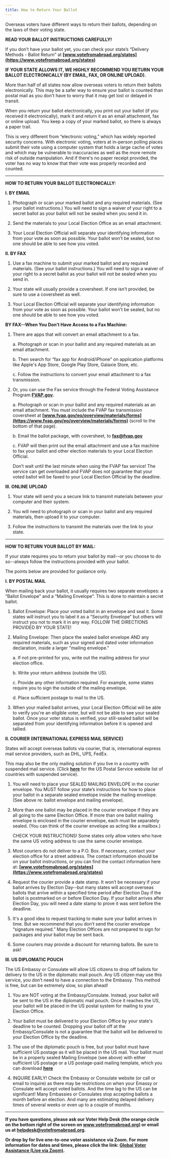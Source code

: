 ```yaml
---
title: How to Return Your Ballot
---
```

Overseas voters have different ways to return their ballots, depending on the laws of their voting state. 

**READ YOUR BALLOT INSTRUCTIONS CAREFULLY!**

If you don’t have your ballot yet, you can check your state’s “Delivery Methods - Ballot Return” at **[www.votefromabroad.org/states](https://www.votefromabroad.org/states)** 

**IF YOUR STATE ALLOWS IT, WE HIGHLY RECOMMEND YOU RETURN YOUR BALLOT ELECTRONICALLY (BY EMAIL, FAX, OR ONLINE UPLOAD).**

More than half of all states now allow overseas voters to return their ballots electronically. This may be a safer way to ensure your ballot is counted than postal mail as you don't have to worry that it may get lost or delayed in transit.  

When you return your ballot electronically, you print out your ballot (if you received it electronically), mark it and return it as an email attachment, fax or online upload. You keep a copy of your marked ballot, so there is always a paper trail. 

This is very different from “electronic voting,” which has widely reported security concerns. With electronic voting, voters at in-person polling places submit their vote using a computer system that holds a large cache of votes and which may be vulnerable to inaccuracies as well as the more remote risk of outside manipulation. And if there's no paper receipt provided, the voter has no way to know that their vote was properly recorded and counted.

*******
**HOW TO RETURN YOUR BALLOT ELECTRONICALLY:** 

**I. BY EMAIL**

1. Photograph or scan your marked ballot and any required materials. (See your ballot instructions.) You will need to sign a waiver of your right to a secret ballot as your ballot will not be sealed when you send it in. 

2. Send the materials to your Local Election Office as an email attachment.

3. Your Local Election Official will separate your identifying information from your vote as soon as possible. Your ballot won’t be sealed, but no one should be able to see how you voted.  


**II. BY FAX**

1. Use a fax machine to submit your marked ballot and any required materials. (See your ballot instructions.) You will need to sign a waiver of your right to a secret ballot as your ballot will not be sealed when you send in. 

2. Your state will usually provide a coversheet. If one isn't provided, be sure to use a coversheet as well.

3. Your Local Election Official will separate your identifying information from your vote as soon as possible. Your ballot won’t be sealed, but no one should be able to see how you voted.  

**BY FAX--When You Don’t Have Access to a Fax Machine:** 

1. There are apps that will convert an email attachment to a fax. 

   a. Photograph or scan in your ballot and any required materials as an email attachment. 

   b. Then search for “fax app for Android/iPhone” on application platforms like Apple's App Store, Google Play Store, Galaxie Store, etc.

   c. Follow the instructions to convert your email attachment to a fax transmission.

2. Or, you can use the Fax service through the Federal Voting Assistance Program **[FVAP.gov](https://www.fvap.gov).** 

   a. Photograph or scan in your ballot and any required materials as an email attachment. You must include the FVAP fax transmission coversheet at **[www.fvap.gov/eo/overview/materials/forms](https://www.fvap.gov/eo/overview/materials/forms)** (scroll to the bottom of that page). 

   b. Email the ballot package, with coversheet, to **fax@fvap.gov** 

   c. FVAP will then print out the email attachment and use a fax machine to fax your ballot and other election materials to your Local Election Official. 

   Don’t wait until the last minute when using the FVAP fax service! The service can get overloaded and FVAP does not guarantee that your voted ballot will be faxed to your Local Election Official by the deadline.


**III. ONLINE UPLOAD**

1. Your state will send you a secure link to transmit materials between your computer and their system.

2. You will need to photograph or scan in your ballot and any required materials, then upload it to your computer.

3. Follow the instructions to transmit the materials over the link to your state. 

***************************
 
**HOW TO RETURN YOUR BALLOT BY MAIL:**

If your state requires you to return your ballot by mail--or you choose to do so--always follow the instructions provided with your ballot.   

The points below are provided for guidance only.  

**I. BY POSTAL MAIL**

When mailing back your ballot, it usually requires two separate envelopes: a “Ballot Envelope” and a “Mailing Envelope”. This is done to maintain a secret ballot.

1. Ballot Envelope: Place your voted ballot in an envelope and seal it. Some states will instruct you to label it as a “Security Envelope” but others will instruct you not to mark it in any way. FOLLOW THE DIRECTIONS PROVIDED BY YOUR STATE!

2. Mailing Envelope: Then place the sealed ballot envelope AND any required materials, such as your signed and dated voter information declaration, inside a larger "mailing envelope."

   a. If not pre-printed for you, write out the mailing address for your election office.

   b. Write your return address (outside the US).

   c. Provide any other information required. For example, some states require you to sign the outside of the mailing envelope.

   d. Place sufficient postage to mail to the US.

3. When your mailed ballot arrives, your Local Election Official will be able to verify you're an eligible voter, but will not be able to see your sealed ballot. Once your voter status is verified, your still-sealed ballot will be separated from your identifying information before it is opened and tallied. 

**II. COURIER (INTERNATIONAL EXPRESS MAIL SERVICE)**

States will accept overseas ballots via courier, that is, international express mail service providers, such as DHL, UPS, FedEx.

This may also be the only mailing solution if you live in a country with suspended mail service. (Click **[here](https://about.usps.com/newsroom/service-alerts/international/welcome.htm)** for the US Postal Service website list of countries with suspended service). 

1. You will need to place your SEALED MAILING ENVELOPE in the courier envelope. You MUST follow your state’s instructions for how to place your ballot in a separate sealed envelope inside the mailing envelope. (See above re: ballot envelope and mailing envelope).

2. More than one ballot may be placed in the courier envelope if they are all going to the same Election Office. If more than one ballot mailing envelope is enclosed in the courier envelope, each must be separately sealed. (You can think of the courier envelope as acting like a mailbox.) 

   CHECK YOUR INSTRUCTIONS! Some states only allow voters who have the same US voting address to use the same courier envelope. 

3. Most couriers do not deliver to a P.O. Box. If necessary, contact your election office for a street address. The contact information should be on your ballot instructions, or you can find the contact information here at: **[www.votefromabroad.org/states](https://www.votefromabroad.org/states)**

4. Request the courier provide a date stamp. It won’t be necessary if your ballot arrives by Election Day--but many states will accept overseas ballots that arrive within a specified time period after Election Day if the ballot is postmarked on or before Election Day. If your ballot arrives after Election Day, you will need a date stamp to prove it was sent before the deadline.

5. It's a good idea to request tracking to make sure your ballot arrives in time. But we recommend that you don’t send the courier envelope “signature required.” Many Election Offices are not prepared to sign for packages and your ballot may be sent back. 

6. Some couriers may provide a discount for returning ballots. Be sure to ask!

**III. US DIPLOMATIC POUCH**

The US Embassy or Consulate will allow US citizens to drop off ballots for delivery to the US in the diplomatic mail pouch. Any US citizen may use this service, you don’t need to have a connection to the Embassy. This method is free, but can be extremely slow, so plan ahead!

1. You are NOT voting at the Embassy/Consulate. Instead, your ballot will be sent to the US in the diplomatic mail pouch. Once it reaches the US, your ballot will be placed in the US postal system for mailing to your Election Office.

2. Your ballot must be delivered to your Election Office by your state's deadline to be counted. Dropping your ballot off at the Embassy/Consulate is not a guarantee that the ballot will be delivered to your Election Office by the deadline. 

3. The use of the diplomatic pouch is free, but your ballot must have sufficient US postage as it will be placed in the US mail. Your ballot must be in a properly sealed Mailing Envelope (see above) with either sufficient US postage or a US postage-paid mailing template, which you can download **[here](https://www.votefromabroad.org/envelope/)**

4. INQUIRE EARLY! Check the Embassy or Consulate website (or call or email to inquire) as there may be restrictions on when your Emassy or Consulate will accept voted ballots. And the time lag to the US can be significant! Many Embassies or Consulates stop accepting ballots a month before an election. And many are estimating delayed delivery times of several weeks or even up to a couple of months. 

___
**If you have questions, please ask our Voter Help Desk (the orange circle on the bottom right of the screen on www.votefromabroad.org) or email us at [helpdesk@votefromabroad.org](helpdesk@votefromabroad.org).**

**Or drop by for live one-to-one voter assistance via Zoom. For more information for dates and times, please click the link: [Global Voter Assistance (Live via Zoom)](https://qrco.de/bbh0zg).**